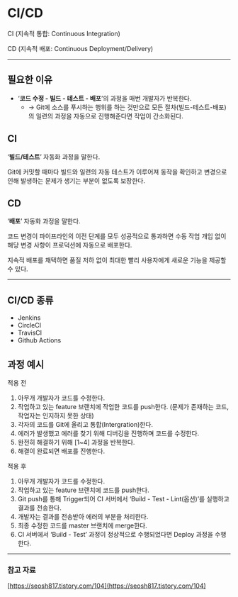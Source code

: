 # CI/CD

CI (지속적 통합: Continuous Integration)

CD (지속적 배포: Continuous Deployment/Delivery)

---

## 필요한 이유

- ‘**코드 수정 - 빌드 - 테스트 - 배포**’의 과정을 매번 개발자가 반복한다.
    - → Git에 소스를 푸시하는 행위를 하는 것만으로 모든 절차(빌드-테스트-배포)의 일련의 과정을 자동으로 진행해준다면 작업이 간소화된다.

## CI

‘**빌드/테스트**’ 자동화 과정을 말한다.

Git에 커밋할 때마다 빌드와 일련의 자동 테스트가 이루어져 동작을 확인하고 변경으로 인해 발생하는 문제가 생기는 부분이 없도록 보장한다.

## CD

‘**배포**’ 자동화 과정을 말한다.

코드 변경이 파이프라인의 이전 단계를 모두 성공적으로 통과하면 수동 작업 개입 없이 해당 변경 사항이 프로덕션에 자동으로 배포한다.

지속적 배포를 채택하면 품질 저하 없이 최대한 빨리 사용자에게 새로운 기능을 제공할 수 있다.

---

## CI/CD 종류

- Jenkins
- CircleCI
- TravisCI
- Github Actions

## 과정 예시

적용 전

1. 아무개 개발자가 코드를 수정한다.
2. 작업하고 있는 feature 브랜치에 작업한 코드를 push한다. (문제가 존재하는 코드, 작업자는 인지하지 못한 상태)
3. 각자의 코드를 Git에 올리고 통합(Intergration)한다.
4. 에러가 발생했고 에러를 찾기 위해 디버깅을 진행하며 코드를 수정한다.
5. 완전히 해결하기 위해 [1~4] 과정을 반복한다.
6. 해결이 완료되면 배포를 진행한다.

적용 후

1. 아무개 개발자가 코드를 수정한다.
2. 작업하고 있는 feature 브랜치에 코드를 push한다.
3. Git push를 통해 Trigger되어 CI 서버에서 ‘Build - Test - Lint(옵션)’를 실행하고 결과를 전송한다.
4. 개발자는 결과를 전송받아 에러의 부분을 처리한다.
5. 최종 수정한 코드를 master 브랜치에 merge한다.
6. CI 서버에서 ‘Build - Test’ 과정이 정상적으로 수행되었다면 Deploy 과정을 수행한다.

---

### 참고 자료

[https://seosh817.tistory.com/104](https://seosh817.tistory.com/104)